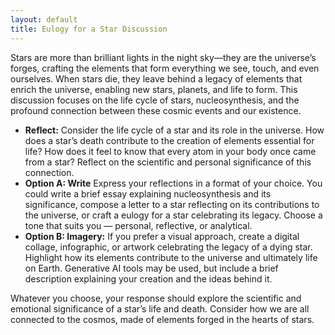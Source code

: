 ```yaml
---
layout: default
title: Eulogy for a Star Discussion
---
```


Stars are more than brilliant lights in the night sky—they are the universe’s forges, crafting the elements that form everything we see, touch, and even ourselves. When stars die, they leave behind a legacy of elements that enrich the universe, enabling new stars, planets, and life to form. This discussion focuses on the life cycle of stars, nucleosynthesis, and the profound connection between these cosmic events and our existence.

- **Reflect:** Consider the life cycle of a star and its role in the universe. How does a star’s death contribute to the creation of elements essential for life? How does it feel to know that every atom in your body once came from a star? Reflect on the scientific and personal significance of this connection.
- **Option A: Write** Express your reflections in a format of your choice. You could write a brief essay explaining nucleosynthesis and its significance, compose a letter to a star reflecting on its contributions to the universe, or craft a eulogy for a star celebrating its legacy. Choose a tone that suits you — personal, reflective, or analytical.
- **Option B: Imagery:** If you prefer a visual approach, create a digital collage, infographic, or artwork celebrating the legacy of a dying star. Highlight how its elements contribute to the universe and ultimately life on Earth. Generative AI tools may be used, but include a brief description explaining your creation and the ideas behind it.

Whatever you choose, your response should explore the scientific and emotional significance of a star’s life and death. Consider how we are all connected to the cosmos, made of elements forged in the hearts of stars.
